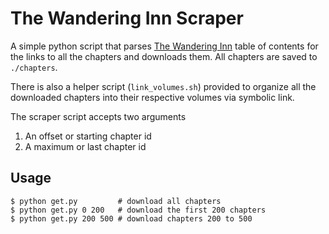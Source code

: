 # The Wandering Inn Scraper
A simple python script that parses [The Wandering Inn](https://wanderinginn.com/) table of contents for the links to all the chapters and downloads them. All chapters are saved to `./chapters`. 

There is also a helper script (`link_volumes.sh`) provided to organize all the downloaded chapters into their respective volumes via symbolic link.

The scraper script accepts two arguments
1. An offset or starting chapter id
2. A maximum or last chapter id

## Usage
```console
$ python get.py         # download all chapters
$ python get.py 0 200   # download the first 200 chapters
$ python get.py 200 500 # download chapters 200 to 500
```
